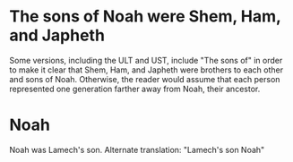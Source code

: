 # The sons of Noah were Shem, Ham, and Japheth

Some versions, including the ULT and UST, include "The sons of" in order to make it clear that Shem, Ham, and Japheth were brothers to each other and sons of Noah. Otherwise, the reader would assume that each person represented one generation farther away from Noah, their ancestor.

# Noah

Noah was Lamech's son. Alternate translation: "Lamech's son Noah" 